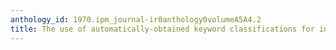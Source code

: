 ```yaml
---
anthology_id: 1970.ipm_journal-ir0anthology0volumeA5A4.2
title: The use of automatically-obtained keyword classifications for information retrieval
---
```

